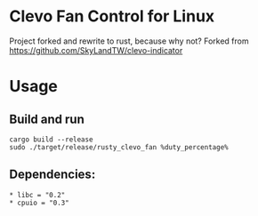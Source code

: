 # Clevo Fan Control for Linux

Project forked and rewrite to rust, because why not?
Forked from https://github.com/SkyLandTW/clevo-indicator

# Usage

## Build and run
```console
cargo build --release
sudo ./target/release/rusty_clevo_fan %duty_percentage%
```

## Dependencies:
	* libc = "0.2"
	* cpuio = "0.3"
